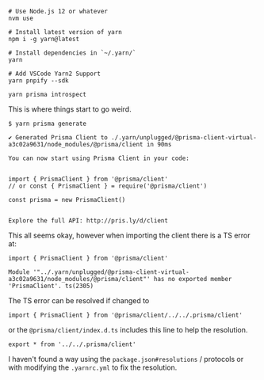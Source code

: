 ```
# Use Node.js 12 or whatever
nvm use

# Install latest version of yarn
npm i -g yarn@latest

# Install dependencies in `~/.yarn/`
yarn

# Add VSCode Yarn2 Support
yarn pnpify --sdk

yarn prisma introspect
```

This is where things start to go weird.

```
$ yarn prisma generate

✔ Generated Prisma Client to ./.yarn/unplugged/@prisma-client-virtual-a3c02a9631/node_modules/@prisma/client in 90ms

You can now start using Prisma Client in your code:


import { PrismaClient } from '@prisma/client'
// or const { PrismaClient } = require('@prisma/client')

const prisma = new PrismaClient()


Explore the full API: http://pris.ly/d/client
```

This all seems okay, however when importing the client there is a TS error at:

`import { PrismaClient } from '@prisma/client'`

```
Module '"../.yarn/unplugged/@prisma-client-virtual-a3c02a9631/node_modules/@prisma/client"' has no exported member 'PrismaClient'. ts(2305)
```

The TS error can be resolved if changed to

`import { PrismaClient } from '@prisma/client/../../.prisma/client'`

or the `@prisma/client/index.d.ts` includes this line to help the resolution.

`export * from '../../.prisma/client'`

I haven't found a way using the `package.json#resolutions` / protocols or with modifying the `.yarnrc.yml` to fix the resolution.
